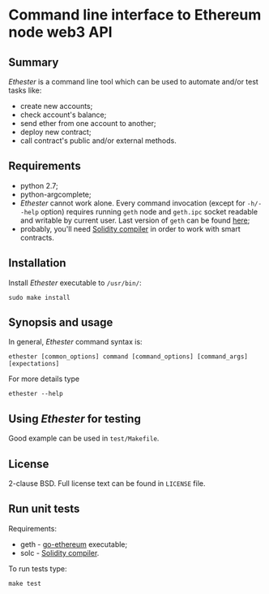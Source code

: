 # Command line interface to Ethereum node web3 API

## Summary

_Ethester_ is a command line tool which can be used to automate
and/or test tasks like:

* create new accounts;
* check account's balance;
* send ether from one account to another;
* deploy new contract;
* call contract's public and/or external methods.

## Requirements

* python 2.7;
* python-argcomplete;
* _Ethester_ cannot work alone. Every command invocation (except for
``-h/--help`` option) requires running ``geth`` node and ``geth.ipc``
socket readable and writable by current user. Last version of ``geth``
can be found [here](https://github.com/ethereum/go-ethereum/);
* probably, you'll need
[Solidity compiler](https://github.com/ethereum/solidity)
in order to work with smart contracts.

## Installation

Install _Ethester_ executable to ``/usr/bin/``:

```
sudo make install
```

## Synopsis and usage

In general, _Ethester_ command syntax is:

```
ethester [common_options] command [command_options] [command_args] [expectations]
```

For more details type

```
ethester --help
```

## Using _Ethester_ for testing

Good example can be used in ``test/Makefile``.

## License

2-clause BSD. Full license text can be found in ``LICENSE`` file.

## Run unit tests

Requirements:

* geth - [go-ethereum](https://github.com/ethereum/go-ethereum/) executable;
* solc - [Solidity compiler](https://github.com/ethereum/solidity).

To run tests type:

```
make test
```
